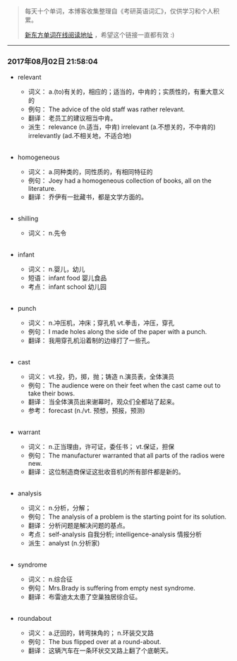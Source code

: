 > 每天十个单词，本博客收集整理自《考研英语词汇》，仅供学习和个人积累。
>
> [新东方单词在线阅读地址](http://download.dogwood.com.cn/online/kychlx/iPhone.html) ，希望这个链接一直都有效 :)

---
### 2017年08月02日 21:58:04

- relevant
  * 词义：  a.(to)有关的，相应的；适当的，中肯的；实质性的，有重大意义的
  * 例句：  The advice of the old staff was rather relevant.
  * 翻译：  老员工的建议相当中肯。
  * 派生：  relevance (n.适当，中肯) irrelevant (a.不想关的，不中肯的) irrelevantly (ad.不相关地，不适合地)
  <br>

- homogeneous
  * 词义：  a.同种类的，同性质的，有相同特征的
  * 例句：  Joey had a homogeneous collection of books, all on the literature.
  * 翻译：  乔伊有一批藏书，都是文学方面的。
  <br>

- shilling
  * 词义：  n.先令
  <br>

- infant
  * 词义：  n.婴儿，幼儿
  * 短语：  infant food 婴儿食品
  * 考点：  infant school 幼儿园
  <br>

- punch
  * 词义：  n.冲压机，冲床；穿孔机 vt.拳击，冲压，穿孔
  * 例句：  I made holes along the side of the paper with a punch.
  * 翻译：  我用穿孔机沿着制的边缘打了一些孔。
  <br>

- cast
  * 词义：  vt.投，扔，掷，抛；铸造 n.演员表，全体演员
  * 例句：  The audience were on their feet when the cast came out to take their bows.
  * 翻译：  当全体演员出来谢幕时，观众们全都站了起来。
  * 参考：  forecast (n./vt. 预想，预报，预测)
  <br>

- warrant
  * 词义：  n.正当理由，许可证，委任书； vt.保证，担保
  * 例句：  The manufacturer warranted that all parts of the radios were new.
  * 翻译：  这位制造商保证这批收音机的所有部件都是新的。
  <br>

- analysis
  * 词义：  n.分析，分解；
  * 例句：  The analysis of a problem is the starting point for its solution.
  * 翻译：  分析问题是解决问题的基点。
  * 考点：  self-analysis 自我分析; intelligence-analysis 情报分析
  * 派生：  analyst (n.分析家)
  <br>  

- syndrome
  * 词义：  n.综合征
  * 例句：  Mrs.Brady is suffering from empty nest syndrome.
  * 翻译：  布雷迪太太患了空巢独居综合征。
  <br>

- roundabout
  * 词义：  a.迂回的，转弯抹角的； n.环装交叉路
  * 例句：  The bus flipped over at a round-about.
  * 翻译：  这辆汽车在一条环状交叉路上翻了个底朝天。
  <br>